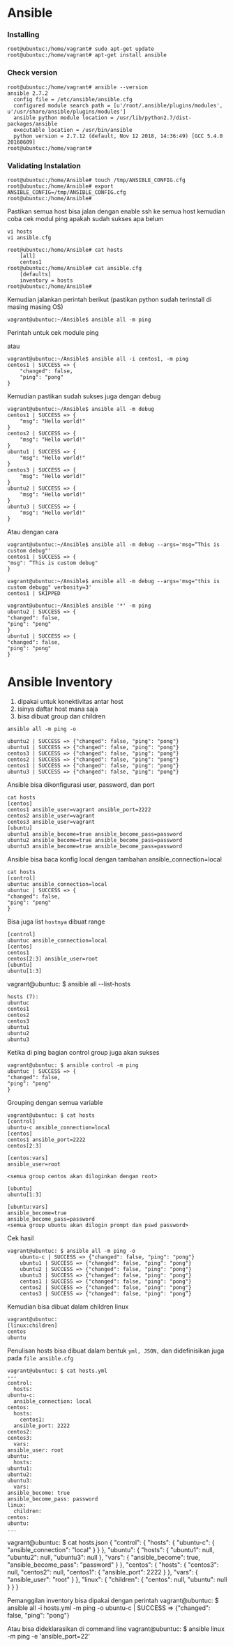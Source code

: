 # Ansible  #

### Installing ###
    root@ubuntuc:/home/vagrant# sudo apt-get update
    root@ubuntuc:/home/vagrant# apt-get install ansible

### Check version ###
    root@ubuntuc:/home/vagrant# ansible --version
    ansible 2.7.2
      config file = /etc/ansible/ansible.cfg
      configured module search path = [u'/root/.ansible/plugins/modules', u'/usr/share/ansible/plugins/modules']
      ansible python module location = /usr/lib/python2.7/dist-packages/ansible
      executable location = /usr/bin/ansible
      python version = 2.7.12 (default, Nov 12 2018, 14:36:49) [GCC 5.4.0 20160609]
    root@ubuntuc:/home/vagrant#

### Validating Instalation ###
    root@ubuntuc:/home/Ansible# touch /tmp/ANSIBLE_CONFIG.cfg
    root@ubuntuc:/home/Ansible# export ANSIBLE_CONFIG=/tmp/ANSIBLE_CONFIG.cfg
    root@ubuntuc:/home/Ansible# 

Pastikan semua host bisa jalan dengan enable ssh ke semua host
kemudian coba cek modul ping apakah sudah sukses apa belum

    vi hosts
    vi ansible.cfg

    root@ubuntuc:/home/Ansible# cat hosts
	    [all]
	    centos1
    root@ubuntuc:/home/Ansible# cat ansible.cfg
	    [defaults]
	    inventory = hosts
    root@ubuntuc:/home/Ansible# 

Kemudian jalankan perintah berikut (pastikan python sudah terinstall di masing masing OS)

    vagrant@ubuntuc:~/Ansible$ ansible all -m ping

Perintah untuk cek module ping

atau 

    vagrant@ubuntuc:~/Ansible$ ansible all -i centos1, -m ping
    centos1 | SUCCESS => {
	    "changed": false,
	    "ping": "pong"
    }

Kemudian pastikan sudah sukses juga dengan debug

    vagrant@ubuntuc:~/Ansible$ ansible all -m debug
    centos1 | SUCCESS => {
    	"msg": "Hello world!"
    }
    centos2 | SUCCESS => {
    	"msg": "Hello world!"
    }
    ubuntu1 | SUCCESS => {
    	"msg": "Hello world!"
    }
    centos3 | SUCCESS => {
    	"msg": "Hello world!"
    }
    ubuntu2 | SUCCESS => {
    	"msg": "Hello world!"
    }
    ubuntu3 | SUCCESS => {
    	"msg": "Hello world!"
    }

Atau dengan cara 
 
    vagrant@ubuntuc:~/Ansible$ ansible all -m debug --args='msg=“This is custom debug"'
    centos1 | SUCCESS => {
    "msg": “This is custom debug"
    }

    vagrant@ubuntuc:~/Ansible$ ansible all -m debug --args='msg="this is custom debugg" verbosity=3'
    centos1 | SKIPPED
    
    vagrant@ubuntuc:~/Ansible$ ansible '*' -m ping
    ubuntu2 | SUCCESS => {
    "changed": false,
    "ping": "pong"
    }
    ubuntu1 | SUCCESS => {
    "changed": false,
    "ping": "pong"
    }

# Ansible Inventory #
1. dipakai untuk konektivitas antar host
1. isinya daftar host mana saja 
1. bisa dibuat group dan children

```ansible all -m ping -o```

    ubuntu2 | SUCCESS => {"changed": false, "ping": "pong"}
    ubuntu1 | SUCCESS => {"changed": false, "ping": "pong"}
    centos3 | SUCCESS => {"changed": false, "ping": "pong"}
    centos2 | SUCCESS => {"changed": false, "ping": "pong"}
    centos1 | SUCCESS => {"changed": false, "ping": "pong"}
    ubuntu3 | SUCCESS => {"changed": false, "ping": "pong"}


Ansible bisa dikonfigurasi user, password, dan port

    cat hosts
    [centos]
    centos1 ansible_user=vagrant ansible_port=2222
    centos2 ansible_user=vagrant
    centos3 ansible_user=vagrant
    [ubuntu]
    ubuntu1 ansible_become=true ansible_become_pass=password
    ubuntu2 ansible_become=true ansible_become_pass=password
    ubuntu3 ansible_become=true ansible_become_pass=password

Ansible bisa baca konfig local dengan tambahan ansible_connection=local

    cat hosts
    [control]
    ubuntuc ansible_connection=local
    ubuntuc | SUCCESS => {
    "changed": false,
    "ping": "pong"
    }

Bisa juga list `hostnya` dibuat range

    [control]
    ubuntuc ansible_connection=local
    [centos]
    centos1 
    centos[2:3] ansible_user=root
    [ubuntu]
    ubuntu[1:3]

vagrant@ubuntuc: $ ansible all --list-hosts
    
	hosts (7):
    ubuntuc
    centos1
    centos2
    centos3
    ubuntu1
    ubuntu2
    ubuntu3

Ketika di ping bagian control group juga akan sukses

    vagrant@ubuntuc: $ ansible control -m ping
    ubuntuc | SUCCESS => {
    "changed": false,
    "ping": "pong"
    }
    
Grouping dengan semua variable

    vagrant@ubuntuc: $ cat hosts
    [control]
    ubuntu-c ansible_connection=local
    [centos]
    centos1 ansible_port=2222
    centos[2:3]
    
    [centos:vars]
    ansible_user=root
    
    <semua group centos akan diloginkan dengan root>
    
    [ubuntu]
    ubuntu[1:3]
    
    [ubuntu:vars]
    ansible_become=true
    ansible_become_pass=password
    <semua group ubuntu akan dilogin prompt dan pswd password>

Cek hasil

    vagrant@ubuntuc: $ ansible all -m ping -o
	    ubuntu-c | SUCCESS => {"changed": false, "ping": "pong"}
	    ubuntu1 | SUCCESS => {"changed": false, "ping": "pong"}
	    ubuntu2 | SUCCESS => {"changed": false, "ping": "pong"}
	    ubuntu3 | SUCCESS => {"changed": false, "ping": "pong"}
	    centos1 | SUCCESS => {"changed": false, "ping": "pong"}
	    centos2 | SUCCESS => {"changed": false, "ping": "pong"}
	    centos3 | SUCCESS => {"changed": false, "ping": "pong”}

Kemudian bisa dibuat dalam children linux

    vagrant@ubuntuc:
    [linux:children]
    centos
    ubuntu

Penulisan hosts bisa dibuat dalam bentuk `yml, JSON,` dan didefinisikan juga pada `file ansible.cfg`

    vagrant@ubuntuc: $ cat hosts.yml
    ---
    control:
      hosts:
    ubuntu-c:
      ansible_connection: local
    centos:
      hosts:
    	centos1:
      ansible_port: 2222
    centos2:
    centos3:
      vars:
    ansible_user: root
    ubuntu:
      hosts:
    ubuntu1:
    ubuntu2:
    ubuntu3:
      vars:
    ansible_become: true
    ansible_become_pass: password
    linux:
      children:
    centos:
    ubuntu:
    ...

vagrant@ubuntuc: $ cat hosts.json
{
    "control": {
        "hosts": {
            "ubuntu-c": {
                "ansible_connection": "local"
            }
        }
    },
    "ubuntu": {
        "hosts": {
            "ubuntu1": null,
            "ubuntu2": null,
            "ubuntu3": null
        },
        "vars": {
            "ansible_become": true,
            "ansible_become_pass": "password"
        }
    },
    "centos": {
        "hosts": {
            "centos3": null,
            "centos2": null,
            "centos1": {
                "ansible_port": 2222
            }
        },
        "vars": {
            "ansible_user": "root"
        }
    },
    "linux": {
        "children": {
            "centos": null,
            "ubuntu": null
        }
    }
}

Pemanggilan inventory bisa dipakai dengan perintah 
vagrant@ubuntuc: $ ansible all -i hosts.yml -m ping -o
ubuntu-c | SUCCESS => {"changed": false, "ping": "pong"}

Atau bisa dideklarasikan di command line
vagrant@ubuntuc: $ ansible linux -m ping -e 'ansible_port=22'
